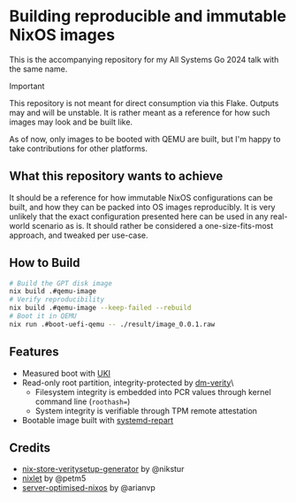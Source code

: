 # Building reproducible and immutable NixOS images

This is the accompanying repository for my All Systems Go 2024 talk with the same name.

> [!IMPORTANT]
> This repository is not meant for direct consumption via this Flake. Outputs may and will be unstable. It is rather meant as
> a reference for how such images may look and be built like.

As of now, only images to be booted with QEMU are built, but I'm happy to take contributions for other platforms.

## What this repository wants to achieve

It should be a reference for how immutable NixOS configurations can be built, and how they can be packed into OS images reproducibly.
It is very unlikely that the exact configuration presented here can be used in any real-world scenario as is. It should rather be
considered a one-size-fits-most approach, and tweaked per use-case.

## How to Build

```sh
# Build the GPT disk image
nix build .#qemu-image
# Verify reproducibility
nix build .#qemu-image --keep-failed --rebuild
# Boot it in QEMU
nix run .#boot-uefi-qemu -- ./result/image_0.0.1.raw
```

## Features

- Measured boot with [UKI](https://github.com/uapi-group/specifications/blob/main/specs/unified_kernel_image.md)
- Read-only root partition, integrity-protected by [dm-verity](https://docs.kernel.org/admin-guide/device-mapper/verity.html)\
    - Filesystem integrity is embedded into PCR values through kernel command line (`roothash=`)
    - System integrity is verifiable through TPM remote attestation
- Bootable image built with [systemd-repart](https://www.freedesktop.org/software/systemd/man/latest/systemd-repart.html)

## Credits

- [nix-store-veritysetup-generator](https://github.com/nikstur/nix-store-veritysetup-generator) by @nikstur
- [nixlet](https://github.com/petm5/nixlet) by @petm5
- [server-optimised-nixos](https://github.com/arianvp/server-optimised-nixos) by @arianvp
